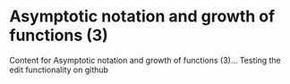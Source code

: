 # Asymptotic notation and growth of functions (3)

Content for Asymptotic notation and growth of functions (3)...
Testing the edit functionality on github

